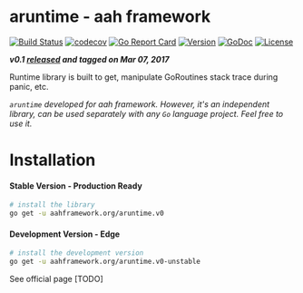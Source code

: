 # aruntime - aah framework
[![Build Status](https://travis-ci.org/go-aah/aruntime.svg?branch=master)](https://travis-ci.org/go-aah/aruntime) [![codecov](https://codecov.io/gh/go-aah/aruntime/branch/master/graph/badge.svg)](https://codecov.io/gh/go-aah/aruntime/branch/master) [![Go Report Card](https://goreportcard.com/badge/aahframework.org/aruntime.v0)](https://goreportcard.com/report/aahframework.org/aruntime.v0) [![Version](https://img.shields.io/badge/version-0.1-blue.svg)](https://github.com/go-aah/aruntime/releases/latest) [![GoDoc](https://godoc.org/aahframework.org/aruntime.v0?status.svg)](https://godoc.org/aahframework.org/aruntime.v0)  [![License](https://img.shields.io/github/license/go-aah/aruntime.svg)](LICENSE)

***v0.1 [released](https://github.com/go-aah/aruntime/releases/latest) and tagged on Mar 07, 2017***

Runtime library is built to get, manipulate GoRoutines stack trace during panic, etc.

*`aruntime` developed for aah framework. However, it's an independent library, can be used separately with any `Go` language project. Feel free to use it.*

# Installation
#### Stable Version - Production Ready
```sh
# install the library
go get -u aahframework.org/aruntime.v0
```

#### Development Version - Edge
```sh
# install the development version
go get -u aahframework.org/aruntime.v0-unstable
```

See official page [TODO]
